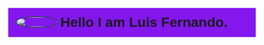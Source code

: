 
<!DOCTYPE html>
<html lang="es">
<head>
  <meta charset="UTF-8">
  <meta http-equiv="X-UA-Compatible" content="IE=edge">
  <meta name="viewport" content="width=device-width, initial-scale=1.0">
  <link rel="preconnect" href="https://fonts.googleapis.com">
<link rel="preconnect" href="https://fonts.gstatic.com" crossorigin>
<link href="https://fonts.googleapis.com/css2?family=Nunito:wght@500&display=swap" rel="stylesheet"> 


</head>
<body>
  

<div class="contenedor-1" style="padding:1em;    background-color: #8317EE;
background-image: url("data:image/svg+xml,%3Csvg xmlns='http://www.w3.org/2000/svg' viewBox='0 0 2000 1500'%3E%3Cdefs%3E%3CradialGradient id='a' gradientUnits='objectBoundingBox'%3E%3Cstop offset='0' stop-color='%232CDBFF'/%3E%3Cstop offset='1' stop-color='%238317EE'/%3E%3C/radialGradient%3E%3ClinearGradient id='b' gradientUnits='userSpaceOnUse' x1='0' y1='750' x2='1550' y2='750'%3E%3Cstop offset='0' stop-color='%23009cff'/%3E%3Cstop offset='1' stop-color='%238317EE'/%3E%3C/linearGradient%3E%3Cpath id='s' fill='url(%23b)' d='M1549.2 51.6c-5.4 99.1-20.2 197.6-44.2 293.6c-24.1 96-57.4 189.4-99.3 278.6c-41.9 89.2-92.4 174.1-150.3 253.3c-58 79.2-123.4 152.6-195.1 219c-71.7 66.4-149.6 125.8-232.2 177.2c-82.7 51.4-170.1 94.7-260.7 129.1c-90.6 34.4-184.4 60-279.5 76.3C192.6 1495 96.1 1502 0 1500c96.1-2.1 191.8-13.3 285.4-33.6c93.6-20.2 185-49.5 272.5-87.2c87.6-37.7 171.3-83.8 249.6-137.3c78.4-53.5 151.5-114.5 217.9-181.7c66.5-67.2 126.4-140.7 178.6-218.9c52.3-78.3 96.9-161.4 133-247.9c36.1-86.5 63.8-176.2 82.6-267.6c18.8-91.4 28.6-184.4 29.6-277.4c0.3-27.6 23.2-48.7 50.8-48.4s49.5 21.8 49.2 49.5c0 0.7 0 1.3-0.1 2L1549.2 51.6z'/%3E%3Cg id='g'%3E%3Cuse href='%23s' transform='scale(0.12) rotate(60)'/%3E%3Cuse href='%23s' transform='scale(0.2) rotate(10)'/%3E%3Cuse href='%23s' transform='scale(0.25) rotate(40)'/%3E%3Cuse href='%23s' transform='scale(0.3) rotate(-20)'/%3E%3Cuse href='%23s' transform='scale(0.4) rotate(-30)'/%3E%3Cuse href='%23s' transform='scale(0.5) rotate(20)'/%3E%3Cuse href='%23s' transform='scale(0.6) rotate(60)'/%3E%3Cuse href='%23s' transform='scale(0.7) rotate(10)'/%3E%3Cuse href='%23s' transform='scale(0.835) rotate(-40)'/%3E%3Cuse href='%23s' transform='scale(0.9) rotate(40)'/%3E%3Cuse href='%23s' transform='scale(1.05) rotate(25)'/%3E%3Cuse href='%23s' transform='scale(1.2) rotate(8)'/%3E%3Cuse href='%23s' transform='scale(1.333) rotate(-60)'/%3E%3Cuse href='%23s' transform='scale(1.45) rotate(-30)'/%3E%3Cuse href='%23s' transform='scale(1.6) rotate(10)'/%3E%3C/g%3E%3C/defs%3E%3Cg transform='translate(2000 0)'%3E%3Cg transform='translate(0 210)'%3E%3Ccircle fill='url(%23a)' r='3000'/%3E%3Cg opacity='0.5'%3E%3Ccircle fill='url(%23a)' r='2000'/%3E%3Ccircle fill='url(%23a)' r='1800'/%3E%3Ccircle fill='url(%23a)' r='1700'/%3E%3Ccircle fill='url(%23a)' r='1651'/%3E%3Ccircle fill='url(%23a)' r='1450'/%3E%3Ccircle fill='url(%23a)' r='1250'/%3E%3Ccircle fill='url(%23a)' r='1175'/%3E%3Ccircle fill='url(%23a)' r='900'/%3E%3Ccircle fill='url(%23a)' r='750'/%3E%3Ccircle fill='url(%23a)' r='500'/%3E%3Ccircle fill='url(%23a)' r='380'/%3E%3Ccircle fill='url(%23a)' r='250'/%3E%3C/g%3E%3Cg transform='rotate(-36 0 0)'%3E%3Cuse href='%23g' transform='rotate(10)'/%3E%3Cuse href='%23g' transform='rotate(120)'/%3E%3Cuse href='%23g' transform='rotate(240)'/%3E%3C/g%3E%3Ccircle fill-opacity='0' fill='url(%23a)' r='3000'/%3E%3C/g%3E%3C/g%3E%3C/svg%3E");
background-attachment: fixed;
background-size: cover;
border-radius:20px;
width:auto;
height:6em;display:flex; ">

<img src="https://avatars.githubusercontent.com/u/84407936?v=4" style="width:6em;border-radius:50%;border:2px solid #373e5f; height: fit-content;"> 
<h1 style ="display:inline; margin-bottom: 550px;font-family: 'Nunito', sans-serif;">
Hello I am Luis Fernando.</h1>



</div>

</body>
</html>

